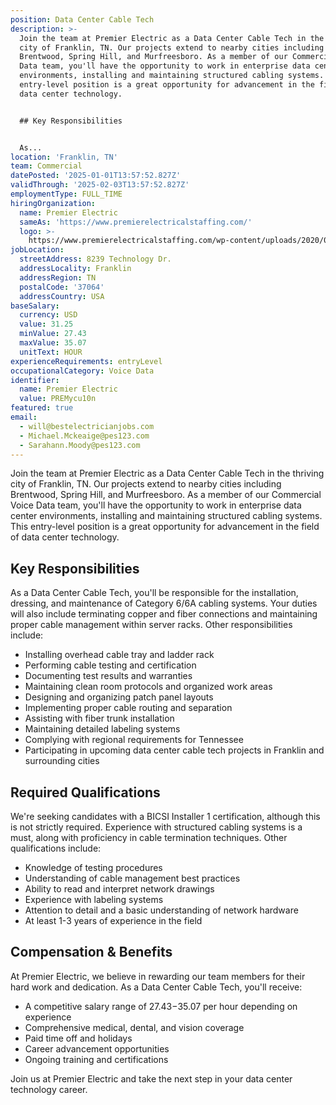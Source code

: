 ```yaml
---
position: Data Center Cable Tech
description: >-
  Join the team at Premier Electric as a Data Center Cable Tech in the thriving
  city of Franklin, TN. Our projects extend to nearby cities including
  Brentwood, Spring Hill, and Murfreesboro. As a member of our Commercial Voice
  Data team, you'll have the opportunity to work in enterprise data center
  environments, installing and maintaining structured cabling systems. This
  entry-level position is a great opportunity for advancement in the field of
  data center technology.


  ## Key Responsibilities


  As...
location: 'Franklin, TN'
team: Commercial
datePosted: '2025-01-01T13:57:52.827Z'
validThrough: '2025-02-03T13:57:52.827Z'
employmentType: FULL_TIME
hiringOrganization:
  name: Premier Electric
  sameAs: 'https://www.premierelectricalstaffing.com/'
  logo: >-
    https://www.premierelectricalstaffing.com/wp-content/uploads/2020/05/Premier-Electrical-Staffing-logo.png
jobLocation:
  streetAddress: 8239 Technology Dr.
  addressLocality: Franklin
  addressRegion: TN
  postalCode: '37064'
  addressCountry: USA
baseSalary:
  currency: USD
  value: 31.25
  minValue: 27.43
  maxValue: 35.07
  unitText: HOUR
experienceRequirements: entryLevel
occupationalCategory: Voice Data
identifier:
  name: Premier Electric
  value: PREMycu10n
featured: true
email:
  - will@bestelectricianjobs.com
  - Michael.Mckeaige@pes123.com
  - Sarahann.Moody@pes123.com
---
```




Join the team at Premier Electric as a Data Center Cable Tech in the thriving city of Franklin, TN. Our projects extend to nearby cities including Brentwood, Spring Hill, and Murfreesboro. As a member of our Commercial Voice Data team, you'll have the opportunity to work in enterprise data center environments, installing and maintaining structured cabling systems. This entry-level position is a great opportunity for advancement in the field of data center technology.

## Key Responsibilities

As a Data Center Cable Tech, you'll be responsible for the installation, dressing, and maintenance of Category 6/6A cabling systems. Your duties will also include terminating copper and fiber connections and maintaining proper cable management within server racks. Other responsibilities include:

- Installing overhead cable tray and ladder rack
- Performing cable testing and certification
- Documenting test results and warranties
- Maintaining clean room protocols and organized work areas
- Designing and organizing patch panel layouts
- Implementing proper cable routing and separation
- Assisting with fiber trunk installation
- Maintaining detailed labeling systems
- Complying with regional requirements for Tennessee
- Participating in upcoming data center cable tech projects in Franklin and surrounding cities

## Required Qualifications

We're seeking candidates with a BICSI Installer 1 certification, although this is not strictly required. Experience with structured cabling systems is a must, along with proficiency in cable termination techniques. Other qualifications include:

- Knowledge of testing procedures
- Understanding of cable management best practices
- Ability to read and interpret network drawings
- Experience with labeling systems
- Attention to detail and a basic understanding of network hardware
- At least 1-3 years of experience in the field

## Compensation & Benefits

At Premier Electric, we believe in rewarding our team members for their hard work and dedication. As a Data Center Cable Tech, you'll receive:

- A competitive salary range of $27.43-$35.07 per hour depending on experience
- Comprehensive medical, dental, and vision coverage
- Paid time off and holidays
- Career advancement opportunities
- Ongoing training and certifications

Join us at Premier Electric and take the next step in your data center technology career.
